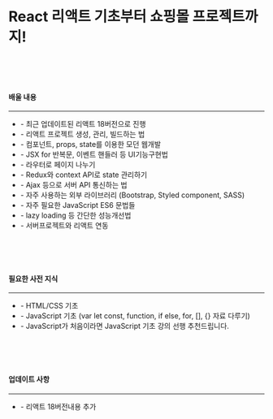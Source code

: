 <h1>React 리액트 기초부터 쇼핑몰 프로젝트까지!</h1>
<br>
<br>
<br>
<h4>배울 내용</h4>
<hr>
<ul>
    <li>- 최근 업데이트된 리액트 18버전으로 진행 </li>
    <li>- 리액트 프로젝트 생성, 관리, 빌드하는 법</li>
    <li>- 컴포넌트, props, state를 이용한 모던 웹개발 </li>
    <li>- JSX for 반복문, 이벤트 핸들러 등 UI기능구현법</li>
    <li>- 라우터로 페이지 나누기</li>
    <li>- Redux와 context API로 state 관리하기</li>
    <li>- Ajax 등으로 서버 API 통신하는 법</li>
    <li>- 자주 사용하는 외부 라이브러리 (Bootstrap, Styled component, SASS)</li>
    <li>- 자주 필요한 JavaScript ES6 문법들</li>
    <li>- lazy loading 등 간단한 성능개선법</li>
    <li>- 서버프로젝트와 리액트 연동</li>
</ul>
<br>
<br>
<br>
<h4>필요한 사전 지식</h4>
<hr>
<ul>
    <li>- HTML/CSS 기초 </li>
    <li>- JavaScript 기초 (var let const, function, if else, for, [], {} 자료 다루기)</li>
    <li>- JavaScript가 처음이라면 JavaScript 기초 강의 선행 추천드립니다. </li>
</ul>
<br>
<br>
<br>
<h4>업데이트 사항</h4>
<hr>
<ul>
    <li>- 리액트 18버전내용 추가</li>
</ul>